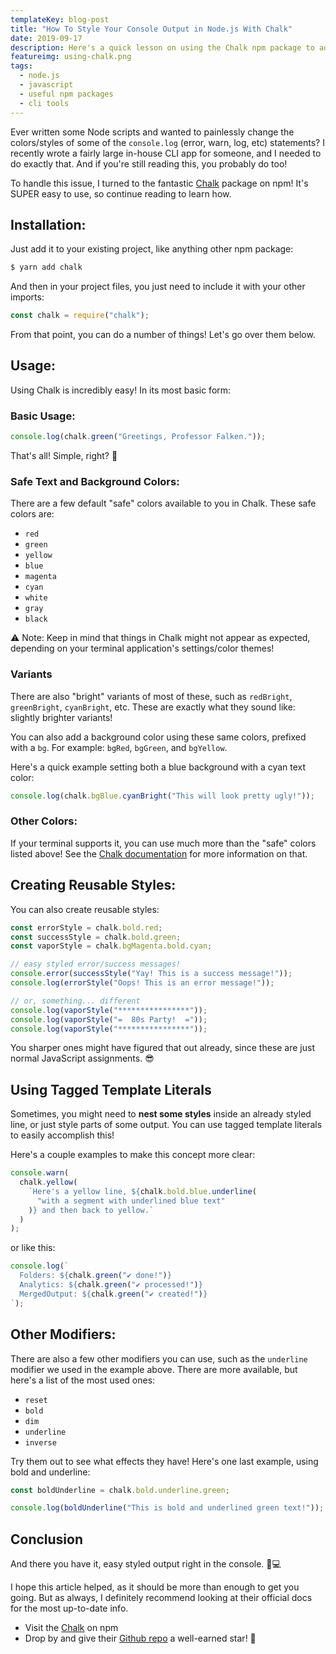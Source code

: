 ```yaml
---
templateKey: blog-post
title: "How To Style Your Console Output in Node.js With Chalk"
date: 2019-09-17
description: Here's a quick lesson on using the Chalk npm package to add some color to your console log (and warn, error, etc) statements.
featureimg: using-chalk.png
tags:
  - node.js
  - javascript
  - useful npm packages
  - cli tools
---
```


Ever written some Node scripts and wanted to painlessly change the colors/styles of some of the `console.log` (error, warn, log, etc) statements? I recently wrote a fairly large in-house CLI app for someone, and I needed to do exactly that. And if you're still reading this, you probably do too!

To handle this issue, I turned to the fantastic [Chalk](https://www.npmjs.com/package/chalk) package on npm! It's SUPER easy to use, so continue reading to learn how.

## Installation:

Just add it to your existing project, like anything other npm package:

```sh
$ yarn add chalk
```

And then in your project files, you just need to include it with your other imports:

```js
const chalk = require("chalk");
```

From that point, you can do a number of things! Let's go over them below.

## Usage:

Using Chalk is incredibly easy! In its most basic form:

### Basic Usage:

```js
console.log(chalk.green("Greetings, Professor Falken."));
```

That's all! Simple, right? 🍰

### Safe Text and Background Colors:

There are a few default "safe" colors available to you in Chalk. These safe colors are:

- `red`
- `green`
- `yellow`
- `blue`
- `magenta`
- `cyan`
- `white`
- `gray`
- `black`

⚠ Note: Keep in mind that things in Chalk might not appear as expected, depending on your terminal application's settings/color themes!

### Variants

There are also "bright" variants of most of these, such as `redBright`, `greenBright`, `cyanBright`, etc. These are exactly what they sound like: slightly brighter variants!

You can also add a background color using these same colors, prefixed with a `bg`. For example: `bgRed`, `bgGreen`, and `bgYellow`.

Here's a quick example setting both a blue background with a cyan text color:

```js
console.log(chalk.bgBlue.cyanBright("This will look pretty ugly!"));
```

### Other Colors:

If your terminal supports it, you can use much more than the "safe" colors listed above! See the [Chalk documentation](https://www.npmjs.com/package/chalk#256-and-truecolor-color-support) for more information on that.

## Creating Reusable Styles:

You can also create reusable styles:

```js
const errorStyle = chalk.bold.red;
const successStyle = chalk.bold.green;
const vaporStyle = chalk.bgMagenta.bold.cyan;

// easy styled error/success messages!
console.error(successStyle("Yay! This is a success message!"));
console.log(errorStyle("Oops! This is an error message!"));

// or, something... different
console.log(vaporStyle("****************"));
console.log(vaporStyle("=  80s Party!  ="));
console.log(vaporStyle("****************"));
```

You sharper ones might have figured that out already, since these are just normal JavaScript assignments. 😎

## Using Tagged Template Literals

Sometimes, you might need to **nest some styles** inside an already styled line, or just style parts of some output. You can use tagged template literals to easily accomplish this!

Here's a couple examples to make this concept more clear:

```js
console.warn(
  chalk.yellow(
    `Here's a yellow line, ${chalk.bold.blue.underline(
      "with a segment with underlined blue text"
    )} and then back to yellow.`
  )
);
```

or like this:

```js
console.log(`
  Folders: ${chalk.green("✔ done!")}
  Analytics: ${chalk.green("✔ processed!")}
  MergedOutput: ${chalk.green("✔ created!")}
`);
```

## Other Modifiers:

There are also a few other modifiers you can use, such as the `underline` modifier we used in the example above. There are more available, but here's a list of the most used ones:

- `reset`
- `bold`
- `dim`
- `underline`
- `inverse`

Try them out to see what effects they have! Here's one last example, using bold and underline:

```js
const boldUnderline = chalk.bold.underline.green;

console.log(boldUnderline("This is bold and underlined green text!"));
```

## Conclusion

And there you have it, easy styled output right in the console. 🎨💻

I hope this article helped, as it should be more than enough to get you going. But as always, I definitely recommend looking at their official docs for the most up-to-date info.

- Visit the [Chalk](https://www.npmjs.com/package/chalk) on npm
- Drop by and give their [Github repo](https://github.com/chalk/chalk) a well-earned star! 🌟
